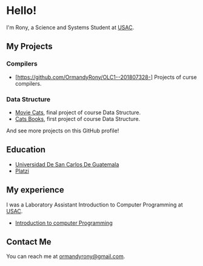 # Hello!

I'm Rony, a Science and Systems Student at [USAC](https://www.usac.edu.gt/).

## My Projects

### Compilers
* [https://github.com/OrmandyRony/OLC1--201807328-] Projects of curse compilers.
### Data Structure
* [Movie Cats](https://ormandyrony.github.io/-EDD_junio-Proyecto2_201807328/), final project of course Data Structure.
* [Cats Books](http://tenacity.brianyu.me/), first project of course Data Structure.

And see more projects on this GitHub profile!

## Education
* [Universidad De San Carlos De Guatemala](https://www.usac.edu.gt/)
* [Platzi](https://platzi.com/p/OrmandyRony/)
## My experience
I was a Laboratory Assistant Introduction to Computer Programming at [USAC](https://www.usac.edu.gt/).

* [Introduction to computer Programming](https://ipc21.notion.site/ipc21/Semana-0-78a0db63080548e8bb554566185d190b)

## Contact Me

You can reach me at <ormandyrony@gmail.com>.